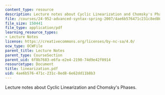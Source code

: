 ```yaml
---
content_type: resource
description: Lecture notes about Cyclic Linearization and Chomsky's Phases.
file: /courses/24-952-advanced-syntax-spring-2007/4ae6b576471c231c8ed86e62dd11b8b3_linearization.pdf
file_size: 150441
file_type: application/pdf
learning_resource_types:
- Lecture Notes
license: https://creativecommons.org/licenses/by-nc-sa/4.0/
ocw_type: OCWFile
parent_title: Lecture Notes
parent_type: CourseSection
parent_uid: 6f8b7683-e6fa-e2e4-2190-74d9e42f0914
resourcetype: Document
title: linearization.pdf
uid: 4ae6b576-471c-231c-8ed8-6e62dd11b8b3
---
```

Lecture notes about Cyclic Linearization and Chomsky's Phases.